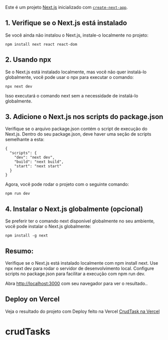 Este é um projeto [Next.js](https://nextjs.org) inicializado com [`create-next-app`](https://nextjs.org/docs/app/api-reference/cli/create-next-app).

## 1. Verifique se o Next.js está instalado

Se você ainda não instalou o Next.js, instale-o localmente no projeto:

```
npm install next react react-dom
```

## 2. Usando npx
Se o Next.js está instalado localmente, mas você não quer instalá-lo globalmente, você pode usar o npx para executar o comando:
```
npx next dev
```

Isso executará o comando next sem a necessidade de instalá-lo globalmente.

## 3. Adicione o Next.js nos scripts do package.json
Verifique se o arquivo package.json contém o script de execução do Next.js. Dentro do seu package.json, deve haver uma seção de scripts semelhante a esta:
```
{
  "scripts": {
    "dev": "next dev",
    "build": "next build",
    "start": "next start"
  }
}

```
Agora, você pode rodar o projeto com o seguinte comando:
```
npm run dev
```
## 4. Instalar o Next.js globalmente (opcional)
Se preferir ter o comando next disponível globalmente no seu ambiente, você pode instalar o Next.js globalmente:
```
npm install -g next
```
## Resumo:
Verifique se o Next.js está instalado localmente com npm install next.
Use npx next dev para rodar o servidor de desenvolvimento local.
Configure scripts no package.json para facilitar a execução com npm run dev.

Abra [http://localhost:3000](http://localhost:3000) com seu navegador para ver o resultado..


## Deploy on Vercel

Veja o resultado do projeto com Deploy feito na Vercel [CrudTask na Vercel](https://crud-tasks-hazel.vercel.app/)

# crudTasks
